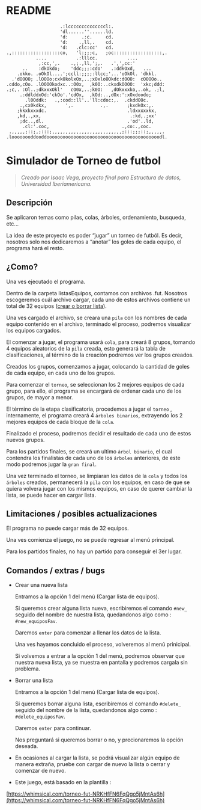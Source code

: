 # README

```
                    .:lccccccccccccccl:.                    
                    'dl......''......ld.                    
                    'd:     .:c.     cd.                    
                    'd:    .,ll,.    cd.                    
                    'd:   .clc:cc'   cd.                    
.,::::::::::::::::::co,   'l:;;;c,   ;oc::::::::::::::::::,.
           ....           .:lllcc.           ....           
            ,:cc,',.    .,;.,ll,';,.   .',',cc:'            
      ..    :dkOkdo;    'ddc;;;:cdo'   .:ddkOxd,   ...      
    .okko. .oOkOl....';ccll:;;;;:llcc;'...'oOkOl. 'dkkl.    
  .'dOOOO; .lOOOo;cxkOkolxOx,..;xOxloOOkdc:dOOO:  cOOOOo..  
.cddo,cOo. .lOOOOkodxc..:O0x,  ,k0O:..ckxdkOOOO:  'xkc;ddd: 
.;c,. :Ol..;dkxxxOkl'   cO0x,..;k0O:   ,dOkxxxko,..ok, .;l, 
     .:ddlddxOd:'ckOo'.'cdOx,  ,kOd:..,dOx:':xOxdoodo;      
       .l0Oddk:   .,:cod::ll'..'ll:cdoc:,.  .ckddOOc.       
     .,cx0kdkx,       ',.          .,.       ;kxdkOx:,.     
    ;kkxkxxxdc.                              .ldxxxxxkx,    
    ,kd,.,xx,                                 .:kd,.;xx'    
     ;dc..,dl.                               .'od'..ld,     
      .cl:'.coc,                           .,co:.,coc.      
 .,,,,,;::;,;:::;,,,,,,,,,,,,,,,,,,,,,,,,,,;:::;;;::;,,,,,. 
.loooooooddooddoooooooooooooooooooooooooooooooooooooooooodl.
```

# Simulador de Torneo de futbol

> *Creado por Isaac Vega, proyecto final para Estructura de datos, Universidad Iberiamericana.*
> 

## Descripción

Se aplicaron temas como pilas, colas, árboles, ordenamiento, busqueda, etc...

La idea de este proyecto es poder “jugar” un torneo de futból. Es decir, nosotros solo nos dedicaremos a “anotar” los goles de cada equipo, el programa hará el resto.

## ¿Como?

Una ves ejecutado el programa.

Dentro de la carpeta listasEquipos, contamos con archivos .fut. Nosotros escogeremos cuál archivo cargar, cada uno de estos archivos contiene un total de 32 equipos ([crear o borrar lista](https://www.notion.so/README-07799a509e2b431ca2bb9a5d872db02b)).

Una ves cargado el archivo, se creara una `pila` con los nombres de cada equipo contenido en el archivo, terminado el proceso, podremos visualizar los equipos cargados.

El comenzar a jugar, el programa usará `cola`, para creará 8 grupos, tomando 4 equipos aleatorios de la `pila` creada, esto generará la tabla de clasificaciones, al término de la creación podremos ver los grupos creados.

Creados los grupos, comenzamos a jugar, colocando la cantidad de goles de cada equipo, en cada uno de los grupos.

Para comenzar el `torneo`, se seleccionan los 2 mejores equipos de cada grupo, para ello, el programa se encargará de ordenar cada uno de los grupos, de mayor a menor.

El término de la etapa clasificatoria, procedemos a jugar el `torneo` , internamente, el programa creará 4 `árboles binarios`, extrayendo los 2 mejores equipos de cada bloque de la `cola`.

Finalizado el proceso, podremos decidir el resultado de cada uno de estos nuevos grupos.

Para los partidos finales, se creará un ultimo `árbol binario`, el cual contendra los finalistas de cada uno de los `árboles` anteriores, de este modo podremos jugar la `gran final`.

Una vez terminado el torneo, se limpiaran los datos de la `cola` y todos los `árboles` creados, permanecerá la `pila` con los equipos, en caso de que se quiera volvera jugar con los mismos equipos, en caso de querer cambiar la lista, se puede hacer en cargar lista.

## Limitaciones / posibles actualizaciones

El programa no puede cargar más de 32 equipos.

Una ves comienza el juego, no se puede regresar al menú principal.

Para los partidos finales, no hay un partido para conseguir el 3er lugar.

## Comandos / extras / bugs

- Crear una nueva lista
    
    Entramos a la opción 1 del menú (Cargar lista de equipos).
    
    Si queremos crear alguna lista nueva, escribiremos el comando `#new_` seguido del nombre de nuestra lista, quedandonos algo como : `#new_equiposFav`. 
    
    Daremos `enter` para comenzar a llenar los datos de la lista.
    
    Una ves hayamos concluido el proceso, volveremos al menú prinicipal. 
    
    Si volvemos a entrar a la opción 1 del menú, podremos observar que nuestra nueva lista, ya se muestra en pantalla y podremos cargala sin problema.
    
- Borrar una lista
    
    Entramos a la opción 1 del menú (Cargar lista de equipos).
    
    Si queremos borrar alguna lista, escribiremos el comando `#delete_` seguido del nombre de la lista, quedandonos algo como : `#delete_equiposFav`.
    
    Daremos `enter` para continuar.
    
    Nos preguntará si queremos borrar o no, y precionaremos la opción deseada.
    
- En ocasiones al cargar la lista, se podrá visualizar algún equipo de manera extraña, pruebe con cargar de nuevo la lista o cerrar y comenzar de nuevo.
- Este juego, está basado en la plantilla :

[https://whimsical.com/torneo-fut-NRKHfFN6FqQgo5jMntAs6h](https://whimsical.com/torneo-fut-NRKHfFN6FqQgo5jMntAs6h)